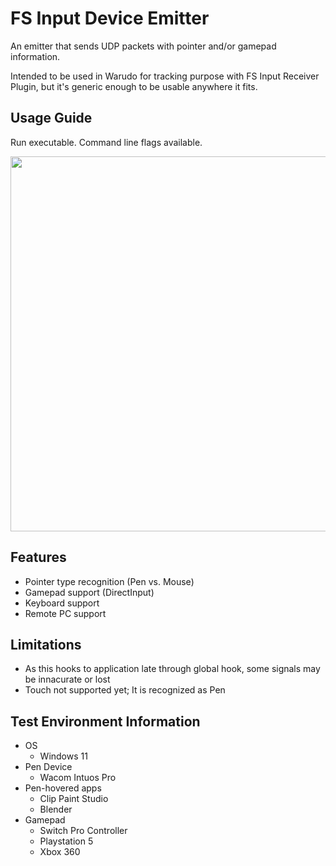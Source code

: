 # FS Input Device Emitter
An emitter that sends UDP packets with pointer and/or gamepad information.

Intended to be used in Warudo for tracking purpose with FS Input Receiver Plugin, but it's generic enough to be usable anywhere it fits.

## Usage Guide
Run executable. Command line flags available.

<img src="https://github.com/user-attachments/assets/1cb4f8c0-69ae-442d-9f2a-0814e20c19fc" width="600" />

## Features
* Pointer type recognition (Pen vs. Mouse)
* Gamepad support (DirectInput)
* Keyboard support
* Remote PC support

## Limitations
* As this hooks to application late through global hook, some signals may be innacurate or lost 
* Touch not supported yet; It is recognized as Pen

## Test Environment Information
* OS
  * Windows 11
* Pen Device
  * Wacom Intuos Pro
* Pen-hovered apps
  * Clip Paint Studio
  * Blender
* Gamepad
  * Switch Pro Controller
  * Playstation 5
  * Xbox 360

